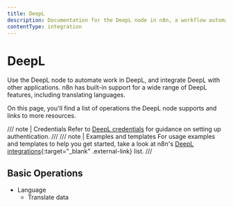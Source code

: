 ```yaml
---
title: DeepL
description: Documentation for the DeepL node in n8n, a workflow automation platform. Includes details of operations and configuration, and links to examples and credentials information.
contentType: integration
---
```


# DeepL

Use the DeepL node to automate work in DeepL, and integrate DeepL with other applications. n8n has built-in support for a wide range of DeepL features, including translating languages.

On this page, you'll find a list of operations the DeepL node supports and links to more resources.

/// note | Credentials
Refer to [DeepL credentials](/integrations/builtin/credentials/deepl/) for guidance on setting up authentication. 
///
/// note | Examples and templates
For usage examples and templates to help you get started, take a look at n8n's [DeepL integrations](https://n8n.io/integrations/deepl/){:target="_blank" .external-link} list.
///


## Basic Operations

* Language
    * Translate data

